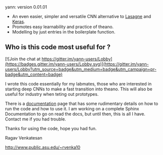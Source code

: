 yann:
version 0.01.01 
 
* An even easier, simpler and versatile CNN alternative to 
    [Lasagne](https://github.com/Lasagne/Lasagne) and [Keras](https://keras.io/).
* Promotes easy learnability and practice of theano.
* Modelling by just entries in the boilerplate function.


## Who is this code most useful for ?

[![Join the chat at https://gitter.im/yann-users/Lobby](https://badges.gitter.im/yann-users/Lobby.svg)](https://gitter.im/yann-users/Lobby?utm_source=badge&utm_medium=badge&utm_campaign=pr-badge&utm_content=badge)

I wrote this code essentially for my labmates, those who are interested in 
starting deep CNNs to make a fast transition into theano. This will also be 
useful for industry when teting out prototypes.

There is a [documentation](http://www.public.asu.edu/~rvenka10/_yann/)
page that has some rudimentary details on how to run the code and how to use it. I 
am working on a complete Sphinx Documentation to go on read the docs, but until then, 
this is all I have. Contact me if you had trouble.

Thanks for using the code, hope you had fun.

Ragav Venkatesan

http://www.public.asu.edu/~rvenka10
